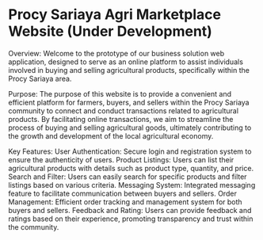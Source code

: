 # Procy Sariaya Agri Marketplace Website (Under Development)

Overview:
Welcome to the prototype of our business solution web application, designed to serve as an online platform to assist individuals involved in buying and selling agricultural products, specifically within the Procy Sariaya area.

Purpose:
The purpose of this website is to provide a convenient and efficient platform for farmers, buyers, and sellers within the Procy Sariaya community to connect and conduct transactions related to agricultural products. By facilitating online transactions, we aim to streamline the process of buying and selling agricultural goods, ultimately contributing to the growth and development of the local agricultural economy.

Key Features: 
User Authentication: Secure login and registration system to ensure the authenticity of users. 
Product Listings: Users can list their agricultural products with details such as product type, quantity, and price. 
Search and Filter: Users can easily search for specific products and filter listings based on various criteria. 
Messaging System: Integrated messaging feature to facilitate communication between buyers and sellers. 
Order Management: Efficient order tracking and management system for both buyers and sellers. 
Feedback and Rating: Users can provide feedback and ratings based on their experience, promoting transparency and trust within the community.
